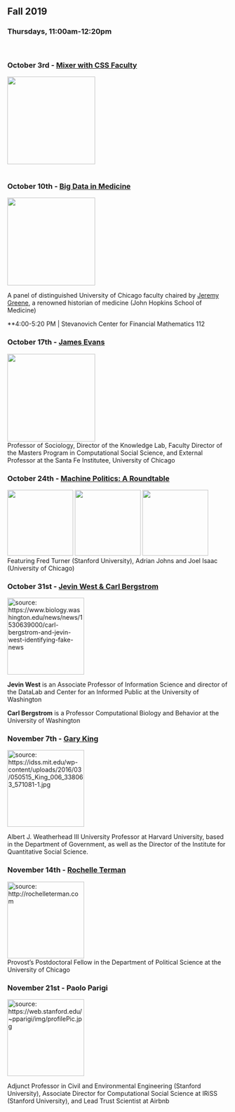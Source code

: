 
## Fall 2019

### Thursdays, 11:00am-12:20pm
<br>

### October 3rd - [Mixer with CSS Faculty](https://github.com/uchicago-computation-workshop/fall2019mixer)

<div><img src="https://avatars3.githubusercontent.com/u/32048906?s=200&v=4" width="200" height="200"></div>

<br>

### October 10th  - [Big Data in Medicine](https://github.com/uchicago-computation-workshop/Fall2019/tree/master/10-10_Big%20Data%20In%20Medicine)

<div><img src="https://www.hopkinshistoryofmedicine.org/sites/default/files/userfiles/14/20140521-10663-2.jpeg" height="200"></div>

A panel of distinguished University of Chicago faculty chaired by [Jeremy Greene](https://www.hopkinshistoryofmedicine.org/content/jeremy-greene), a renowned historian of medicine (John Hopkins School of Medicine)

**4:00-5:20 PM | Stevanovich Center for Financial Mathematics 112
<br>

### October 17th  - [James Evans](https://github.com/uchicago-computation-workshop/Fall2019/tree/master/10-17_Evans)
<div><img src="https://sociology.uchicago.edu/sites/sociology.uchicago.edu/files/styles/columnwidth-wider/public/uploads/images/1%20%284%29.jpg?itok=b1wuZWzi" height="200"></div>
Professor of Sociology, Director of the Knowledge Lab, Faculty Director of the Masters Program in Computational Social Science, and External Professor at the Santa Fe Institutee, University of Chicago
<br>

### October 24th  - [Machine Politics: A Roundtable](https://github.com/uchicago-computation-workshop/Fall2019/tree/master/10-24_Turner)
<div><img src="http://fredturner.stanford.edu/wp-content/uploads/Fred-Turner-200-DPI-3-by-3.jpg" height="150">  <img src="https://history.uchicago.edu/sites/history.uchicago.edu/files/styles/columnwidth-wider/public/uploads/images/2017_Adrian_Johns.jpg?itok=87LRsSBF" height="150">  <img src="https://socialthought.uchicago.edu/sites/socialthought.uchicago.edu/files/styles/columnwidth-wider/public/uploads/images/Joel%20Isaac.jpg?itok=qril9N3T" height="150"></div>
Featuring Fred Turner (Stanford University), Adrian Johns and Joel Isaac (University of Chicago)
<br>


### October 31st  - [Jevin West \& Carl Bergstrom](https://github.com/uchicago-computation-workshop/Fall2019/tree/master/10-31_West%26Bergstrom)
<div><img src="https://www.biology.washington.edu/sites/default/files/news/bs1440.jpg" height="175" title = "source: https://www.biology.washington.edu/news/news/1530639000/carl-bergstrom-and-jevin-west-identifying-fake-news"> <br>

**Jevin West** is an Associate Professor of Information Science and director of the DataLab and Center for an Informed Public at the University of Washington

**Carl Bergstrom** is a Professor Computational Biology and Behavior at the University of Washington


### November 7th  - [Gary King](https://github.com/uchicago-computation-workshop/Fall2019/tree/master/11-07_King)
<div><img src="https://idss.mit.edu/wp-content/uploads/2016/03/050515_King_006_338063_571081-1.jpg" height="175" title = "source: https://idss.mit.edu/wp-content/uploads/2016/03/050515_King_006_338063_571081-1.jpg"> <br>

Albert J. Weatherhead III University Professor at Harvard University, based in the Department of Government, as well as the Director of the Institute for Quantitative Social Science. 
<br>

### November 14th  - [Rochelle  Terman](https://github.com/uchicago-computation-workshop/Fall2019/tree/master/11-14_Terman)
<div><img src="http://rochelleterman.com/wp-content/uploads/2016/04/cropped-189-1.jpg" height="175" title = "source: http://rochelleterman.com">
<br>
Provost’s Postdoctoral Fellow in the Department of Political Science at the University of Chicago

### November 21st  - Paolo Parigi
<div><img src="https://web.stanford.edu/~pparigi/img/profilePic.jpg" height="175" title = "source: https://web.stanford.edu/~pparigi/img/profilePic.jpg"> <br>

Adjunct Professor in Civil and Environmental Engineering (Stanford University), Associate Director for Computational Social Science at IRiSS (Stanford
University), and Lead Trust Scientist at Airbnb
